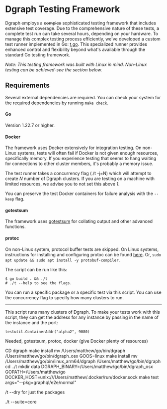 # Dgraph Testing Framework

Dgraph employs a ~~complex~~ sophisticated testing framework that includes extensive test coverage. 
Due to the comprehensive nature of these tests, a complete test run can take several hours, depending
on your hardware. To manage this complex testing process efficiently, we've developed a custom test 
runner implemented in Go: [t.go](t.go). This specialized runner provides enhanced 
control and flexibility beyond what's available through the standard Go testing framework.

*Note: This testing framework was built with Linux in mind. Non-Linux testing *can* be achieved-see
the section below.*

## Requirements
Several external dependencies are required. You can check your system for the required dependencies
by running `make check`.

#### Go

Version 1.22.7 or higher.

#### Docker

The framework uses Docker extensively for integration testing. On non-Linux systems, tests will often
fail if Docker is not given enough resources, specifically memory. If you experience testing that 
seems to hang waiting for connections to other cluster members, it's probably a memory issue.

The test runner takes a concurrency flag (./t -j=N) which will attempt to create *N* number of Dgraph
clusters. If you are testing on a machine with limited resources, we advise you to not set this above *1*.

You can preserve the test Docker containers for failure analysis with the `--keep` flag.

#### gotestsum

The framework uses [gotestsum](https://github.com/gotestyourself/gotestsum#install) for collating output and other advanced functions.

#### protoc

On non-Linux system, protocol buffer tests are skipped. On Linux systems, instructions for installing
and configuring protoc can be found [here](https://github.com/protocolbuffers/protobuf). Or, `sudo apt update && sudo apt install -y protobuf-compiler`.

The script can be run like this:

```
$ go build . && ./t
# ./t --help to see the flags.
```

You can run a specific package or a specific test via this script. You can use
the concurrency flag to specify how many clusters to run.

---

This script runs many clusters of Dgraph. To make your tests work with this
script, they can get the address for any instance by passing in the name of the
instance and the port:

`testutil.ContainerAddr("alpha2", 9080)`


Needed, gotestsum, protoc, docker (give Docker plenty of resources)


CD dgraph
make install
mv /Users/matthew/go/bin/dgraph /Users/matthew/go/bin/dgraph_osx
GOOS=linux make install
mv /Users/matthew/go/bin/linux_arm64/dgraph /Users/matthew/go/bin/dgraph
cd ../t
mkdir data
DGRAPH_BINARY=/Users/matthew/go/bin/dgraph_osx GOPATH=/Users/matthew/go DOCKER_HOST=unix:///Users/matthew/.docker/run/docker.sock make test args="--pkg=graphql/e2e/normal"

/t --dry for just the packages

./t --suite=core